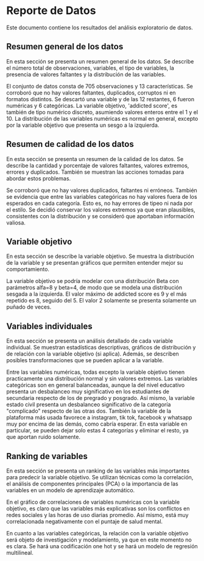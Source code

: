 # Reporte de Datos

Este documento contiene los resultados del análisis exploratorio de datos.

## Resumen general de los datos

En esta sección se presenta un resumen general de los datos. Se describe el número total de observaciones, variables, el tipo de variables, la presencia de valores faltantes y la distribución de las variables.

El conjunto de datos consta de 705 observaciones y 13 características. Se corroboró que no hay valores faltantes, duplicados, corruptos ni en formatos distintos. Se descartó una variable y de las 12 restantes, 6 fueron numéricas y 6 categóricas. La variable objetivo, 'addicted score', es también de tipo numérico discreto, asumiendo valores enteros entre el 1 y el 10. La distribución de las variables numéricas es normal en general, excepto por la variable objetivo que presenta un sesgo a la izquierda.

## Resumen de calidad de los datos

En esta sección se presenta un resumen de la calidad de los datos. Se describe la cantidad y porcentaje de valores faltantes, valores extremos, errores y duplicados. También se muestran las acciones tomadas para abordar estos problemas.

Se corroboró que no hay valores duplicados, faltantes ni erróneos. También se evidencia que entre las variables categóricas no hay valores fuera de los esperados en cada categoría. Esto es, no hay errores de tipeo ni nada por el estilo. Se decidió conservar los valores extremos ya que eran plausibles, consistentes con la distribución y se consideró que aportaban información valiosa.

## Variable objetivo

En esta sección se describe la variable objetivo. Se muestra la distribución de la variable y se presentan gráficos que permiten entender mejor su comportamiento.

La variable objetivo se podría modelar con una distribución Beta con parámetros alfa=8 y beta=4, de modo que se modela una distribución sesgada a la izquierda. El valor máximo de addicted score es 9 y el más repetido es 8, seguido del 5. El valor 2 solamente se presenta solamente un puñado de veces. 

## Variables individuales

En esta sección se presenta un análisis detallado de cada variable individual. Se muestran estadísticas descriptivas, gráficos de distribución y de relación con la variable objetivo (si aplica). Además, se describen posibles transformaciones que se pueden aplicar a la variable.

Entre las variables numéricas, todas excepto la variable objetivo tienen practicamente una distribución normal y sin valores extremos. Las variables categóricas son en general balanceadas, aunque la del nivel educativo presenta un desbalanceo muy significativo en los estudiantes de secundaria respecto de los de pregrado y posgrado. Así mismo, la variable estado civil presenta un desbalanceo significativo de la categoría "complicado" respecto de las otras dos. También la variable de la plataforma más usada favorece a instagram, tik tok, facebook y whatsapp muy por encima de las demás, como cabría esperar. En esta variable en particular, se pueden dejar solo estas 4 categorías y eliminar el resto, ya que aportan ruido solamente.

## Ranking de variables

En esta sección se presenta un ranking de las variables más importantes para predecir la variable objetivo. Se utilizan técnicas como la correlación, el análisis de componentes principales (PCA) o la importancia de las variables en un modelo de aprendizaje automático.

En el gráfico de correlaciones de variables numéricas con la variable objetivo, es claro que las variables más explicativas son los conflictos en redes sociales y las horas de uso diarias promedio. Así mismo, está muy correlacionada negativamente con el puntaje de salud mental.

En cuanto a las variables categóricas, la relación con la variable objetivo será objeto de investigación y modelamiento, ya que en este momento no es clara. Se hará una codificación one hot y se hará un modelo de regresión multilineal.


